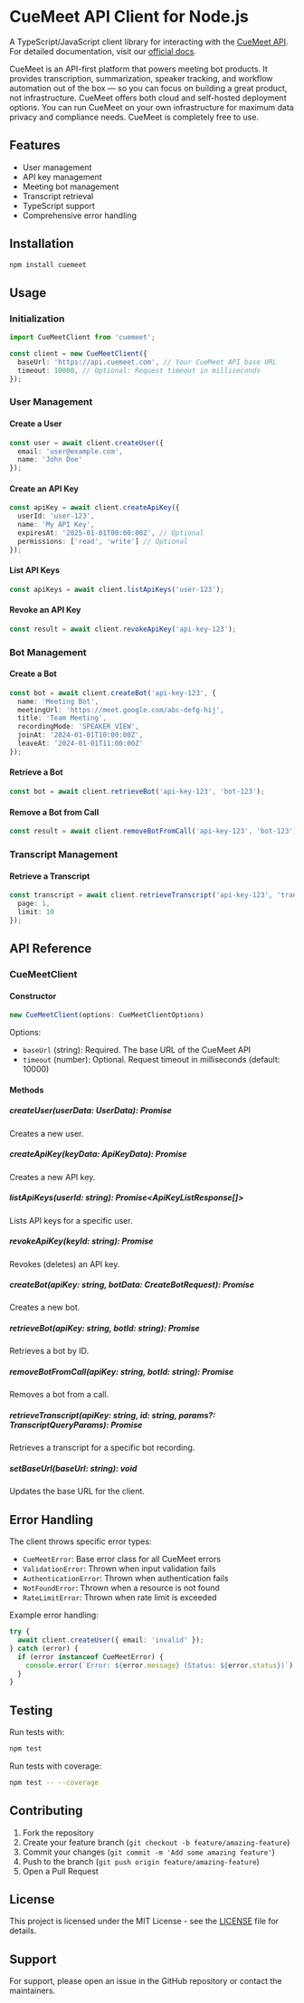 # CueMeet API Client for Node.js

A TypeScript/JavaScript client library for interacting with the [CueMeet API](https://cuemeet.ai). For detailed documentation, visit our [official docs](https://cuemeet.github.io/cuemeet-documentation).

CueMeet is an API-first platform that powers meeting bot products. It provides transcription, summarization, speaker tracking, and workflow automation out of the box — so you can focus on building a great product, not infrastructure. CueMeet offers both cloud and self-hosted deployment options. You can run CueMeet on your own infrastructure for maximum data privacy and compliance needs. CueMeet is completely free to use.

## Features

- User management
- API key management
- Meeting bot management
- Transcript retrieval
- TypeScript support
- Comprehensive error handling

## Installation

```bash
npm install cuemeet
```

## Usage

### Initialization

```typescript
import CueMeetClient from 'cuemeet';

const client = new CueMeetClient({
  baseUrl: 'https://api.cuemeet.com', // Your CueMeet API base URL
  timeout: 10000, // Optional: Request timeout in milliseconds
});
```

### User Management

#### Create a User

```typescript
const user = await client.createUser({
  email: 'user@example.com',
  name: 'John Doe'
});
```

#### Create an API Key

```typescript
const apiKey = await client.createApiKey({
  userId: 'user-123',
  name: 'My API Key',
  expiresAt: '2025-01-01T00:00:00Z', // Optional
  permissions: ['read', 'write'] // Optional
});
```

#### List API Keys

```typescript
const apiKeys = await client.listApiKeys('user-123');
```

#### Revoke an API Key

```typescript
const result = await client.revokeApiKey('api-key-123');
```

### Bot Management

#### Create a Bot

```typescript
const bot = await client.createBot('api-key-123', {
  name: 'Meeting Bot',
  meetingUrl: 'https://meet.google.com/abc-defg-hij',
  title: 'Team Meeting',
  recordingMode: 'SPEAKER_VIEW',
  joinAt: '2024-01-01T10:00:00Z',
  leaveAt: '2024-01-01T11:00:00Z'
});
```

#### Retrieve a Bot

```typescript
const bot = await client.retrieveBot('api-key-123', 'bot-123');
```

#### Remove a Bot from Call

```typescript
const result = await client.removeBotFromCall('api-key-123', 'bot-123');
```

### Transcript Management

#### Retrieve a Transcript

```typescript
const transcript = await client.retrieveTranscript('api-key-123', 'transcript-123', {
  page: 1,
  limit: 10
});
```

## API Reference

### CueMeetClient

#### Constructor

```typescript
new CueMeetClient(options: CueMeetClientOptions)
```

Options:
- `baseUrl` (string): Required. The base URL of the CueMeet API
- `timeout` (number): Optional. Request timeout in milliseconds (default: 10000)

#### Methods

##### createUser(userData: UserData): Promise<UserResponse>
Creates a new user.

##### createApiKey(keyData: ApiKeyData): Promise<ApiKey>
Creates a new API key.

##### listApiKeys(userId: string): Promise<ApiKeyListResponse[]>
Lists API keys for a specific user.

##### revokeApiKey(keyId: string): Promise<RevokeApiKeyResponse>
Revokes (deletes) an API key.

##### createBot(apiKey: string, botData: CreateBotRequest): Promise<BotResponse>
Creates a new bot.

##### retrieveBot(apiKey: string, botId: string): Promise<RetrieveBotResponse>
Retrieves a bot by ID.

##### removeBotFromCall(apiKey: string, botId: string): Promise<RemoveBotResponse>
Removes a bot from a call.

##### retrieveTranscript(apiKey: string, id: string, params?: TranscriptQueryParams): Promise<TranscriptResponse>
Retrieves a transcript for a specific bot recording.

##### setBaseUrl(baseUrl: string): void
Updates the base URL for the client.

## Error Handling

The client throws specific error types:

- `CueMeetError`: Base error class for all CueMeet errors
- `ValidationError`: Thrown when input validation fails
- `AuthenticationError`: Thrown when authentication fails
- `NotFoundError`: Thrown when a resource is not found
- `RateLimitError`: Thrown when rate limit is exceeded

Example error handling:

```typescript
try {
  await client.createUser({ email: 'invalid' });
} catch (error) {
  if (error instanceof CueMeetError) {
    console.error(`Error: ${error.message} (Status: ${error.status})`);
  }
}
```

## Testing

Run tests with:

```bash
npm test
```

Run tests with coverage:

```bash
npm test -- --coverage
```

## Contributing

1. Fork the repository
2. Create your feature branch (`git checkout -b feature/amazing-feature`)
3. Commit your changes (`git commit -m 'Add some amazing feature'`)
4. Push to the branch (`git push origin feature/amazing-feature`)
5. Open a Pull Request

## License

This project is licensed under the MIT License - see the [LICENSE](LICENSE) file for details.

## Support

For support, please open an issue in the GitHub repository or contact the maintainers.

